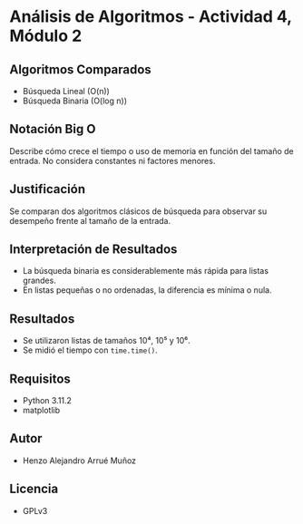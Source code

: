 # Análisis de Algoritmos - Actividad 4, Módulo 2

## Algoritmos Comparados
- Búsqueda Lineal (O(n))
- Búsqueda Binaria (O(log n))

## Notación Big O
Describe cómo crece el tiempo o uso de memoria en función del tamaño de entrada. No considera constantes ni factores menores.

## Justificación
Se comparan dos algoritmos clásicos de búsqueda para observar su desempeño frente al tamaño de la entrada.

## Interpretación de Resultados
- La búsqueda binaria es considerablemente más rápida para listas grandes.
- En listas pequeñas o no ordenadas, la diferencia es mínima o nula.

## Resultados
- Se utilizaron listas de tamaños 10⁴, 10⁵ y 10⁶.
- Se midió el tiempo con `time.time()`.

## Requisitos
- Python 3.11.2
- matplotlib

## Autor
- Henzo Alejandro Arrué Muñoz

## Licencia
- GPLv3
